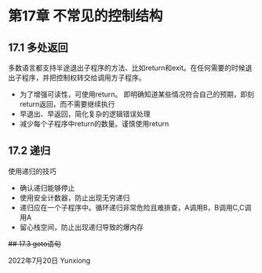# 第17章 不常见的控制结构

## 17.1 多处返回
多数语言都支持半途退出子程序的方法、比如return和exit。在任何需要的时候退出子程序，并把控制权转交给调用方子程序。

- 为了增强可读性，可使用return。 即明确知道某些情况符合自己的预期，即刻return返回，而不需要继续执行
- 早退出、早返回，简化复杂的逻辑错误处理
- 减少每个子程序中return的数量。谨慎使用return

## 17.2 递归
使用递归的技巧
- 确认递归能够停止
- 使用安全计数器，防止出现无穷递归
- 递归应在一个子程序中。循环递归非常危险且难排查，A调用B，B调用C,C调用A
- 留心栈空间，防止出现递归导致的爆内存

~~## 17.3 goto语句~~

 2022年7月20日
 Yunxiong
 